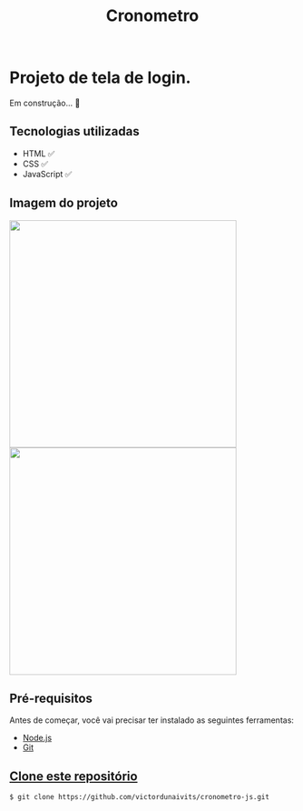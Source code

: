 <h1 align="center">Cronometro</h1>

<br>

<h1>Projeto de tela de login.</h1>
<p>Em construção... 🚀</p>

<h2>Tecnologias utilizadas</h2>
<ul>
    <li>HTML ✅</li>
    <li>CSS ✅</li>
    <li>JavaScript ✅</li>
</ul>

<h2> Imagem do projeto </h2>
<img src=""style="height: 400px">
<img src=""style="height: 400px">

<h2>Pré-requisitos</h2>
<p>Antes de começar, você vai precisar ter instalado as seguintes ferramentas:</p>
<ul>
    <li><a href="https://nodejs.org/pt-br/download/" target="_blank">Node.js</li>
    <li><a href="https://gitforwindows.org/" target="_blank">Git</li>
</ul>

<h2>Clone este repositório</h2>

```bash
$ git clone https://github.com/victordunaivits/cronometro-js.git
```